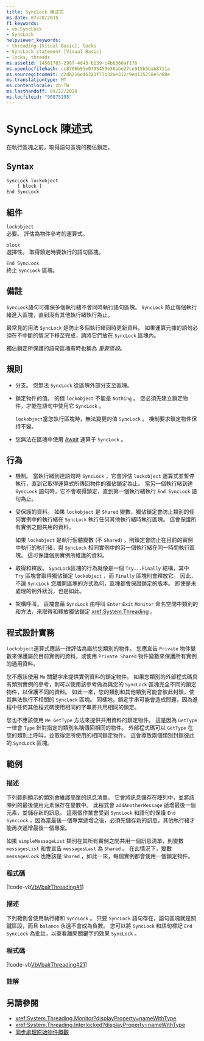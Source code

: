 ```yaml
---
title: SyncLock 陳述式
ms.date: 07/20/2015
f1_keywords:
- vb.SyncLock
- SyncLock
helpviewer_keywords:
- threading [Visual Basic], locks
- SyncLock statement [Visual Basic]
- locks, threads
ms.assetid: 14501703-298f-4d43-b139-c4b6366af176
ms.openlocfilehash: cc8706b95e0785459e36abe27ce915b5bab8711a
ms.sourcegitcommit: d2db216e46323f73b32ae312c9e4135258e5d68e
ms.translationtype: MT
ms.contentlocale: zh-TW
ms.lasthandoff: 09/22/2020
ms.locfileid: "90875195"
---
```

# <a name="synclock-statement"></a>SyncLock 陳述式

在執行區塊之前，取得語句區塊的獨佔鎖定。  
  
## <a name="syntax"></a>Syntax  
  
```vb  
SyncLock lockobject  
    [ block ]  
End SyncLock  
```  
  
## <a name="parts"></a>組件  

 `lockobject`  
 必要。 評估為物件參考的運算式。  
  
 `block`  
 選擇性。 取得鎖定時要執行的語句區塊。  
  
 `End SyncLock`  
 終止 `SyncLock` 區塊。  
  
## <a name="remarks"></a>備註  

 `SyncLock`語句可確保多個執行緒不會同時執行語句區塊。 `SyncLock` 防止每個執行緒進入區塊，直到沒有其他執行緒執行為止。  
  
 最常見的用法 `SyncLock` 是防止多個執行緒同時更新資料。 如果運算元據的語句必須在不中斷的情況下移至完成，請將它們放在 `SyncLock` 區塊內。  
  
 獨佔鎖定所保護的語句區塊有時也稱為 *重要區段*。  
  
## <a name="rules"></a>規則  
  
- 分支。 您無法 `SyncLock` 從區塊外部分支至區塊。  
  
- 鎖定物件的值。 的值 `lockobject` 不能是 `Nothing` 。 您必須先建立鎖定物件，才能在語句中使用它 `SyncLock` 。  
  
     `lockobject`當您執行區塊時，無法變更的值 `SyncLock` 。 機制要求鎖定物件保持不變。  
  
- 您無法在區塊中使用 [Await](../operators/await-operator.md) 運算子 `SyncLock` 。  
  
## <a name="behavior"></a>行為  
  
- 機制。 當執行緒到達語句時 `SyncLock` ，它會評估 `lockobject` 運算式並暫停執行，直到它取得運算式所傳回物件的獨佔鎖定為止。 當另一個執行緒到達 `SyncLock` 語句時，它不會取得鎖定，直到第一個執行緒執行 `End SyncLock` 語句為止。  
  
- 受保護的資料。 如果 `lockobject` 是 `Shared` 變數，獨佔鎖定會防止類別的任何實例中的執行緒在 `SyncLock` 執行任何其他執行緒時執行區塊。 這會保護所有實例之間共用的資料。  
  
     如果 `lockobject` 是執行個體變數 (不 `Shared`) ，則鎖定會防止在目前的實例中執行的執行緒，與 `SyncLock` 相同實例中的另一個執行緒在同一時間執行區塊。 這可保護個別實例所維護的資料。  
  
- 取得和釋放。 `SyncLock`區塊的行為就像是一個 `Try...Finally` 結構，其中 `Try` 區塊會取得獨佔鎖定 `lockobject` ，而 `Finally` 區塊則會釋放它。 因此，不論 `SyncLock` 您離開區塊的方式為何，區塊都會保證鎖定的版本。 即使是未處理的例外狀況，也是如此。  
  
- 架構呼叫。 區塊會藉 `SyncLock` 由呼叫 `Enter` `Exit` `Monitor` 命名空間中類別的和方法，來取得和釋放獨佔鎖定 <xref:System.Threading> 。  
  
## <a name="programming-practices"></a>程式設計實務  

 `lockobject`運算式應該一律評估為屬於您類別的物件。 您應宣告 `Private` 物件變數來保護屬於目前實例的資料，或使用 `Private Shared` 物件變數來保護所有實例的通用資料。  
  
 您不應該使用 `Me` 關鍵字來提供實例資料的鎖定物件。 如果您類別的外部程式碼具有類別實例的參考，則可以使用該參考做為與您的 `SyncLock` 區塊完全不同的鎖定物件，以保護不同的資料。 如此一來，您的類別和其他類別可能會彼此封鎖，使其無法執行不相關的 `SyncLock` 區塊。 同樣地，鎖定字串可能會造成問題，因為進程中任何其他程式碼使用相同的字串將共用相同的鎖定。  
  
 您也不應該使用 `Me.GetType` 方法來提供共用資料的鎖定物件。 這是因為 `GetType` 一律會 `Type` 針對指定的類別名稱傳回相同的物件。 外部程式碼可以 `GetType` 在您的類別上呼叫，並取得您所使用的相同鎖定物件。 這會導致兩個類別封鎖彼此的 `SyncLock` 區塊。  
  
## <a name="examples"></a>範例  
  
### <a name="description"></a>描述  

 下列範例顯示的類別會維護簡單的訊息清單。 它會將訊息儲存在陣列中，並將該陣列的最後使用元素保存在變數中。 此程式會 `addAnotherMessage` 遞增最後一個元素，並儲存新的訊息。 這兩個作業會受到 `SyncLock` 和語句的保護 `End SyncLock` ，因為當最後一個專案遞增之後，必須先儲存新的訊息，其他執行緒才能再次遞增最後一個專案。  
  
 如果 `simpleMessageList` 類別在其所有實例之間共用一個訊息清單，則變數 `messagesList` 和會宣告 `messagesLast` 為 `Shared` 。 在此情況下，變數 `messagesLock` 也應該是 `Shared` ，如此一來，每個實例都會使用一個鎖定物件。  
  
### <a name="code"></a>程式碼  

 [!code-vb[VbVbalrThreading#1](~/samples/snippets/visualbasic/VS_Snippets_VBCSharp/VbVbalrThreading/VB/Class1.vb#1)]  
  
### <a name="description"></a>描述  

 下列範例會使用執行緒和 `SyncLock` 。 只要 `SyncLock` 語句存在，語句區塊就是關鍵區段，而且 `balance` 永遠不會成為負數。 您可以將 `SyncLock` 和語句標記 `End SyncLock` 為批註，以查看離開關鍵字的效果 `SyncLock` 。  
  
### <a name="code"></a>程式碼  

 [!code-vb[VbVbalrThreading#21](~/samples/snippets/visualbasic/VS_Snippets_VBCSharp/VbVbalrThreading/VB/class2.vb#21)]  
  
### <a name="comments"></a>註解  
  
## <a name="see-also"></a>另請參閱

- <xref:System.Threading.Monitor?displayProperty=nameWithType>
- <xref:System.Threading.Interlocked?displayProperty=nameWithType>
- [同步處理原始物件概觀](../../../standard/threading/overview-of-synchronization-primitives.md)
